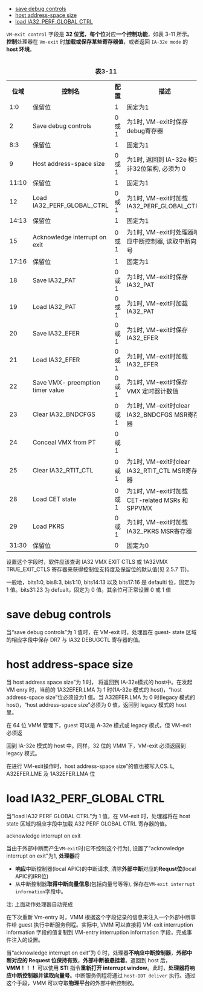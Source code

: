 
<!-- @import "[TOC]" {cmd="toc" depthFrom=1 depthTo=6 orderedList=false} -->

<!-- code_chunk_output -->

- [save debug controls](#save-debug-controls)
- [host address-space size](#host-address-space-size)
- [load IA32_PERF_GLOBAL CTRL](#load-ia32_perf_global-ctrl)

<!-- /code_chunk_output -->

`VM-exit control` 字段是 **32 位宽**，**每个位**对应**一个控制功能**，如表 3-11 所示。**控制**处理器在 `Vm-exit` 时**加载或保存某些寄存器值**，或者返回 `IA-32e mode` 的 **host 环境**。

<table>
  <caption><br><b>表3-11</b></br></caption>
  <tr>
    <th>位域</th>
    <th>控制名</th>
    <th>配置</th>
    <th>描述</th>
  </tr>
  <tr>
    <td>1:0</td>
    <td>保留位</td>
    <td>1</td>
    <td>固定为1</td>
  </tr>
  <tr>
    <td>2</td>
    <td>Save debug controls</td>
    <td>0或1</td>
    <td>为1时, VM-exit时保存debug寄存器</td>
  </tr>
  <tr>
    <td>8:3</td>
    <td>保留位</td>
    <td>1</td>
    <td>固定为1</td>
  </tr>
  <tr>
    <td>9</td>
    <td>Host address-space size</td>
    <td>0或1</td>
    <td>
    为1时, 返回到 IA-32e 模式 <br>
    非32位架构, 必须为 0 
    </td>
  </tr>
  <tr>
    <td>11:10</td>
    <td>保留位</td>
    <td>1</td>
    <td>固定为1</td>
  </tr>
  <tr>
    <td>12</td>
    <td>Load IA32_PERF_GLOBAL_CTRL</td>
    <td>0或1</td>
    <td>
    为1时, VM-exit时加载 IA32_PERF_GLOBAL_CTRL
    </td>
  </tr>
  <tr>
    <td>14:13</td>
    <td>保留位</td>
    <td>1</td>
    <td>固定为1</td>
  </tr>
  <tr>
    <td>15</td>
    <td>Acknowledge interrupt on exit</td>
    <td>0或1</td>
    <td>为1时, VM-exit时处理器响应中断控制器, 读取中断向量号</td>
  </tr>
  <tr>
    <td>17:16</td>
    <td>保留位</td>
    <td>1</td>
    <td>固定为1</td>
  </tr>
  <tr>
    <td>18</td>
    <td>Save IA32_PAT</td>
    <td>0或1</td>
    <td>为1时, VM-exit时保存IA32_PAT</td>
  </tr>
  <tr>
    <td>19</td>
    <td>Load IA32_PAT</td>
    <td>0或1</td>
    <td>为1时, VM-exit时加载IA32_PAT</td>
  </tr>
  <tr>
    <td>20</td>
    <td>Save IA32_EFER</td>
    <td>0或1</td>
    <td>为1时, VM-exit时保存IA32_EFER</td>
  </tr>
  <tr>
    <td>21</td>
    <td>Load IA32_EFER</td>
    <td>0或1</td>
    <td>为1时, VM-exit时加载IA32_EFER</td>
  </tr>
  <tr>
    <td>22</td>
    <td>Save VMX- preemption timer value</td>
    <td>0或1</td>
    <td>为1时, VM-exit时保存 VMX 定时器计数值</td>
  </tr>
  <tr>
    <td>23</td>
    <td>Clear IA32_BNDCFGS</td>
    <td>0或1</td>
    <td>为1时, VM-exit时clear IA32_BNDCFGS MSR寄存器</td>
  </tr>
  <tr>
    <td>24</td>
    <td>Conceal VMX from PT</td>
    <td>0或1</td>
    <td></td>
  </tr>
  <tr>
    <td>25</td>
    <td>Clear IA32_RTIT_CTL</td>
    <td>0或1</td>
    <td>为1时, VM-exit时clear IA32_RTIT_CTL MSR寄存器</td>
  </tr>
  <tr>
    <td>28</td>
    <td>Load CET state</td>
    <td>0或1</td>
    <td>为1时, VM-exit时加载 CET-related MSRs 和 SPPVMX</td>
  </tr>
  <tr>
    <td>29</td>
    <td>Load PKRS</td>
    <td>0或1</td>
    <td>为1时, VM-exit时加载IA32_PKRS MSR寄存器</td>
  </tr>
  <tr>
    <td>31:30</td>
    <td>保留位</td>
    <td>0</td>
    <td>固定为0</td>
  </tr>
</table>

设置这个字段时，软件应该查询 IA32 VMX EXIT CTLS 或 1A32VMX TRUE_EXIT_CTLS 寄存器来获得控制位支持度及保留位的默认值(见 2.5.7 节)。

一般地，bits1:0, bis8:3, bis1:10, bits14:13 以及 bits17:16 是 defaulti 位，固定为 1 值。bits31:23 为 defualt，固定为 0 值。其余位可正常设置 0 或 1 值

# save debug controls

当“save debug controls”为 1 值时，在 VM-exit 时，处理器在 guest- state 区域的相应字段中保存 DR7 与 IA32 DEBUGCTL 寄存器的值。

# host address-space size

当 host address space size”为 1 时， 将返回到 IA-32e模式的 host中。在发起 VM enry 时，当前的 1A32EFER.LMA 为 1 时(1A-32e 模式的 host)，“host address-space size”位必须设为1 值。当 A32EFER.LMA 为 0 时(legacy 模式的 host)，“host  address-space size”必须为 0 值，返回到 legacy 模式的 host 里。

在 64 位 VMM 管理下，guest 可以是 A-32e 模式或 legacy 模式，但 VM-exit 必须返

回到 IA-32e 模式的 host 中。同样，32 位的 VMM 下，VM-exit 必须返回到 legacy 模式。

在进行 VM-exit操作时，host address-space size”的值也被写入CS. L, A32EFER.LME 及 1A32EFER.LMA 位

# load IA32_PERF_GLOBAL CTRL

当“load IA32 PERF GLOBAL CTRL”为 1 值，在 VM-exit 时，处理器将在 host  state 区域的相应字段中加载 A32 PERF GLOBAL CTRL 寄存器的值。

acknowledge interrupt on exit

当由于外部中断而产生`VM-exit`时(它不控制这个行为), 设置了"acknowledge interrupt on exit"为1, **处理器**将

* **响应**中断控制器(local APIC)的中断请求, 清除**外部中断**对应的**Requst位**(local APIC的IRR位) 
* 从中断控制器**取得中断向量信息**(包括向量号等等), 保存在`VM-exit interrupt information`字段中。

注: 上面动作处理器自动完成

在下次重新 Vm-entry 时，VMM 根据这个字段记录的信息来注入一个外部中断事件给 guest 执行中断服务例程。实际中, VMM 可以直接将 VM-exit interruption information 字段的值复制到 VM-entry interruption information 字段，完成事件注入的设置。

当“acknowledge interrupt on exit”为 0 时，处理器**不响应中断控制器**，**外部中断对应的 Request 位保持有效**，**外部中断被悬挂着**。返回到 host 后，**VMM！！！** 可以使用 **STI** 指令**重新打开 interrupt window**。此时，**处理器将响应中断控制器并读取向量号**。中断服务例程将通过 `host-IDT deliver` 执行。通过这个手段，VMM 可以夺取**物理平台**的外部中断控制权。

